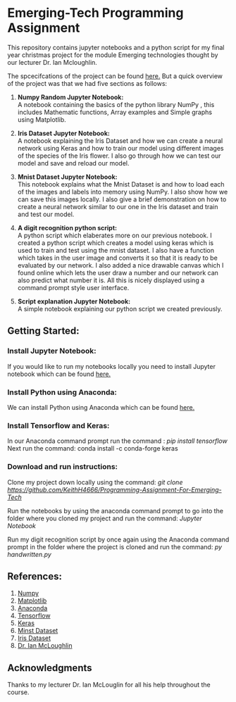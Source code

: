# Emerging-Tech Programming Assignment 

This repository contains jupyter notebooks and a python script for my final year christmas project for the module Emerging technologies 
thought by our lecturer Dr. Ian Mcloughlin.

The spcecifcations of the project can be found [here.](https://github.com/ianmcloughlin/emtech-assignment-2018/raw/master/project.pdf) 
But a quick overview of the project was that we had five sections as follows:

1. **Numpy Random Jupyter Notebook:** <br /> 
A notebook containing the basics of the python library NumPy , this includes Mathematic functions, Array examples and Simple graphs using Matplotlib.

2. **Iris Dataset Jupyter Notebook:** <br /> 
A notebook explaining the Iris Dataset and how we can create a neural network using Keras and how to train our model using different
images of the species of the Iris flower. I also go through how we can test our model and save and reload our model.

3. **Mnist Dataset Jupyter Notebook:** <br /> 
This notebook explains what the Mnist Dataset is and how to load each of the images and labels into memory using NumPy. I also show
how we can save this images locally. I also give a brief demonstration on how to create a neural network similar to our one in the Iris 
dataset and train and test our model.

4. **A digit recognition python script:** <br /> 
A python script which elaberates more on our previous notebook. I created a python script which creates a model using keras which is used
to train and test using the mnist dataset. I also have a function which takes in the user image and converts it so that it is ready 
to be evaluated by our network. I also added a nice drawable canvas which I found online which lets the user draw a number and our network
can also predict what number it is. All this is nicely displayed using a command prompt style user interface.

5. **Script explanation Jupyter Notebook:** <br /> 
A simple notebook explaining our python script we created previously. 

## Getting Started: 

### **Install Jupyter Notebook:** <br /> 
If you would like to run my notebooks locally you need to install Jupyter notebook which can be found [here.](http://jupyter.org/)

### **Install Python using Anaconda:** <br /> 
We can install Python using Anaconda which can be found [here.](http://jupyter.org/)

### **Install Tensorflow and Keras:** <br /> 
In our Anaconda command prompt run the command : *pip install tensorflow*
<br />
Next run the command: 
conda install -c conda-forge keras 

### Download and run instructions:
Clone my project down locally using the command: *git clone https://github.com/KeithH4666/Programming-Assignment-For-Emerging-Tech*
<br />

Run the notebooks by using the anaconda command prompt to go into the folder where you cloned my project and run the command: *Jupyter Notebook*
<br />

Run my digit recognition script by once again using the Anaconda command prompt in the folder where the project is cloned and run the command: *py handwritten.py*

## References: 

1. [Numpy](http://www.numpy.org/)
2. [Matplotlib](https://matplotlib.org/)
3. [Anaconda](https://www.anaconda.com/download/)
4. [Tensorflow](https://www.tensorflow.org/)
5. [Keras](https://keras.io/)
6. [Minst Dataset](https://gist.github.com/curran/a08a1080b88344b0c8a7)
7. [Iris Dataset](http://yann.lecun.com/exdb/mnist/)
8. [Dr. Ian McLoughlin](https://github.com/ianmcloughlin)

## Acknowledgments

Thanks to my lecturer Dr. Ian McLouglin for all his help throughout the course. 
